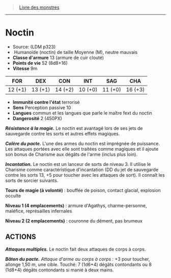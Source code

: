 ﻿> [Livre des monstres](tome_of_beasts.md)

---

# Noctin

- Source: (LDM p323)
-  Humanoïde (noctin) de taille Moyenne (M), neutre mauvais
- **Classe d'armure** 13 (armure de cuir clouté)
- **Points de vie** 52 (8d8+16)
- **Vitesse** 9m

|FOR|DEX|CON|INT|SAG|CHA|
|---|---|---|---|---|---|
|12 (+1)|13 (+1)|14 (+2)|10 (+0)|11 (+0)|16 (+3)|

- **Immunité contre l'état** terrorisé
- **Sens** Perception passive 10
- **Langues** commun et les langues que parle le maître fext du noctin
- **Dangerosité** 2 (450PX)

**_Résistance à la magie._** Le noctin est avantagé lors de ses jets de sauvegarde contre les sorts et autres effets magiques.

**_Colère du pacte._** L'une des armes du noctin est imprégnée de puissance. Les attaques portées avec elle sont traitées comme magiques et il ajoute son bonus de Charisme aux dégâts de l'arme (inclus plus loin).

**_Incantation._** Le noctin est un lanceur de sorts de niveau 3. Il utilise le Charisme comme caractéristique d'incantation (DD du jet de sauvegarde contre les sorts 13, +5 pour toucher avec les attaques de sort). Il connaît les sorts de sorcier suivants.

**Tours de magie (à volonté)** : bouffée de poison, contact glacial, explosion occulte

**Niveau 1 (4 emplacements)** : armure d'Agathys, charme-personne, maléfice, représailles infernales

**Niveau 2 (2 emplacements)** : couronne du dément, pas brumeux

## ACTIONS

**_Attaques multiples._** Le noctin fait deux attaques de corps à corps.

**_Bâton du pacte._** _Attaque d'arme au corps à corps :_ +3 pour toucher, allonge 1,50 m, une cible. Touché: 7 (1d6+4) dégâts contondants ou 8 (1d8+4) dégâts contondants si manié à deux mains.

